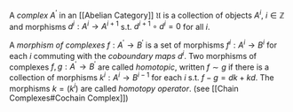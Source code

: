 A *complex* $A^{\prime}$ in an [[Abelian Category]] $\mathfrak{U}$ is a collection of objects $A^i$, $i\in \mathbb{Z}$ and morphisms $d^i : A^i \rightarrow A^{i+1}$ s.t. $d^{i+1} \circ d^i = 0$ for all $i$.

A *morphism of complexes* $f:A^{\prime} \rightarrow B^{\prime}$ is a set of morphisms $f^i:A^i\rightarrow B^i$ for each $i$ commuting with the *coboundary maps* $d^i$. 
Two morphisms of complexes $f,g:A^{\prime}\rightarrow B^{\prime}$ are called *homotopic*, written $f\sim g$ if there is a collection of morphisms $k^i:A^i\rightarrow B^{i-1}$ for each $i$ s.t. $f-g = dk+kd$. The morphisms $k=(k^i)$ are called *homotopy operator*. 
(see [[Chain Complexes#Cochain Complex]])